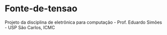 # Fonte-de-tensao
Projeto da disciplina de eletrônica para computação - Prof. Eduardo Simões - USP São Carlos, ICMC
